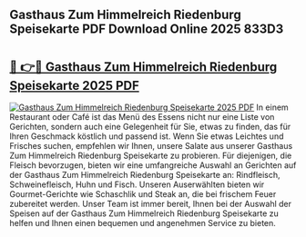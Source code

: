 ## Gasthaus Zum Himmelreich Riedenburg Speisekarte PDF Download Online 2025 833D3

# <h2><a href="http://gc5gsxs.nevu.top/?p=Gasthaus+Zum+Himmelreich+Riedenburg+Speisekarte">🔗 👉🔴 Gasthaus Zum Himmelreich Riedenburg Speisekarte 2025 PDF</a></h2>

[![Gasthaus Zum Himmelreich Riedenburg Speisekarte 2025 PDF](https://i.imgur.com/dBaPXMq.png)](http://gc5gsxs.nevu.top/?p=Gasthaus+Zum+Himmelreich+Riedenburg+Speisekarte)
In einem Restaurant oder Café ist das Menü des Essens nicht nur eine Liste von Gerichten, sondern auch eine Gelegenheit für Sie, etwas zu finden, das für Ihren Geschmack köstlich und passend ist. Wenn Sie etwas Leichtes und Frisches suchen, empfehlen wir Ihnen, unsere Salate aus unserer Gasthaus Zum Himmelreich Riedenburg Speisekarte zu probieren. Für diejenigen, die Fleisch bevorzugen, bieten wir eine umfangreiche Auswahl an Gerichten auf der Gasthaus Zum Himmelreich Riedenburg Speisekarte an: Rindfleisch, Schweinefleisch, Huhn und Fisch. Unseren Auserwählten bieten wir Gourmet-Gerichte wie Schaschlik und Steak an, die bei frischem Feuer zubereitet werden. Unser Team ist immer bereit, Ihnen bei der Auswahl der Speisen auf der Gasthaus Zum Himmelreich Riedenburg Speisekarte zu helfen und Ihnen einen bequemen und angenehmen Service zu bieten.
